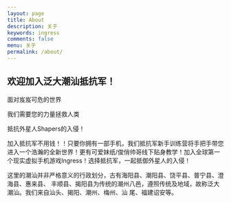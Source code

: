 ```yaml
---
layout: page
title: About
description: 关于
keywords: ingress
comments: false
menu: 关于
permalink: /about/
---
```


## 欢迎加入泛大潮汕抵抗军！

面对岌岌可危的世界

我们需要您的力量拯救人类

抵抗外星人Shapers的入侵！

加入抵抗军不用钱！！只要你拥有一部手机，我们抵抗军新手训练营将手把手带您进入一个浩瀚的全新世界！更有可爱妹纸/俊俏帅哥线下贴身教学！加入全球第一个现实虚拟手机游戏Ingress！选择抵抗军，一起抵御外星人的入侵！

这里的潮汕并非严格意义的行政划分，古有海阳县、潮阳县、饶平县、普宁县、澄海县、惠来县、 丰顺县、揭阳县为传统的潮州八邑，遵照传统及地域，故称泛大潮汕。我们来自汕头、揭阳、潮州、梅州、汕
尾、福建诏安等。
